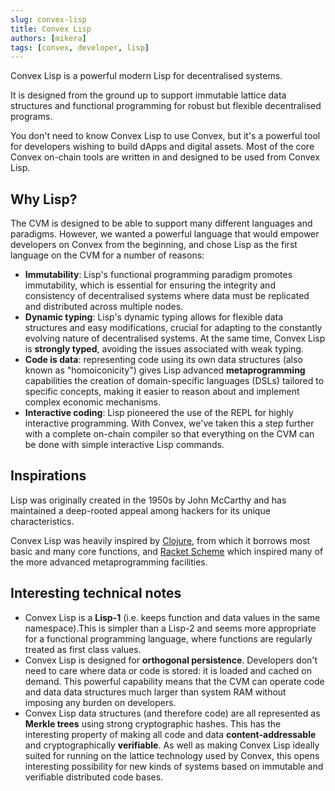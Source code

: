 ```yaml
---
slug: convex-lisp
title: Convex Lisp
authors: [mikera]
tags: [convex, developer, lisp]
---
```


Convex Lisp is a powerful modern Lisp for decentralised systems.

It is designed from the ground up to support immutable lattice data structures and functional programming for robust but flexible decentralised programs.

You don't need to know Convex Lisp to use Convex, but it's a powerful tool for developers wishing to build dApps and digital assets. Most of the core Convex on-chain tools are written in and designed to be used from Convex Lisp.

## Why Lisp?

The CVM is designed to be able to support many different languages and paradigms. However, we wanted a powerful language that would empower developers on Convex from the beginning, and chose Lisp as the first language on the CVM for a number of reasons:

- **Immutability**: Lisp's functional programming paradigm promotes immutability, which is essential for ensuring the integrity and consistency of decentralised systems where data must be replicated and distributed across multiple nodes.
- **Dynamic typing**: Lisp's dynamic typing allows for flexible data structures and easy modifications, crucial for adapting to the constantly evolving nature of decentralised systems. At the same time, Convex Lisp is **strongly typed**, avoiding the issues associated with weak typing.
- **Code is data**: representing code using its own data structures (also known as "homoiconicity") gives Lisp advanced **metaprogramming** capabilities the creation of domain-specific languages (DSLs) tailored to specific concepts, making it easier to reason about and implement complex economic mechanisms.
- **Interactive coding**: Lisp pioneered the use of the REPL for highly interactive programming. With Convex, we've taken this a step further with a complete on-chain compiler so that everything on the CVM can be done with simple interactive Lisp commands.

## Inspirations

Lisp was originally created in the 1950s by John McCarthy and has maintained a deep-rooted appeal among hackers for its unique characteristics.

Convex Lisp was heavily inspired by [Clojure](https://clojure.org/), from which it borrows most basic and many core functions, and [Racket Scheme](https://racket-lang.org/) which inspired many of the more advanced metaprogramming facilities.

## Interesting technical notes

- Convex Lisp is a **Lisp-1** (i.e. keeps function and data values in the same namespace).This is simpler than a Lisp-2 and seems more appropriate for a functional programming language, where functions are regularly treated as first class values.
- Convex Lisp is designed for **orthogonal persistence**. Developers don't need to care where data or code is stored: it is loaded and cached on demand. This powerful capability means that the CVM can operate code and data data structures much larger than system RAM without imposing any burden on developers.
- Convex Lisp data structures (and therefore code) are all represented as **Merkle trees** using strong cryptographic hashes. This has the interesting property of making all code and data **content-addressable** and cryptographically **verifiable**. As well as making Convex Lisp ideally suited for running on the lattice technology used by Convex, this opens interesting possibility for new kinds of systems based on immutable and verifiable distributed code bases.